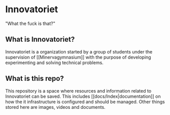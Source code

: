 # Innovatoriet
"What the fuck is that?"

## What is Innovatoriet?
Innovatoriet is a organization started by a group of students under the supervision of [[Minervagymnasium]] with the purpose of developing experimenting and solving technical problems.

## What is this repo?
This repository is a space where resources and information related to Innovatoriet can be saved. This includes [[docs/Index|documentation]] on how the it infrastructure is configured and should be managed. Other things stored here are images, videos and documents.